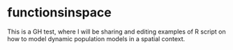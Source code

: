 functionsinspace
================

This is a GH test, where I will be sharing and editing examples of R script on how to model dynamic population models in a spatial context.
